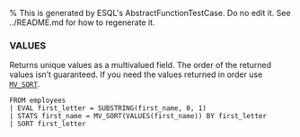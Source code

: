 % This is generated by ESQL's AbstractFunctionTestCase. Do no edit it. See ../README.md for how to regenerate it.

### VALUES
Returns unique values as a multivalued field. The order of the returned values isn’t guaranteed.
If you need the values returned in order use [`MV_SORT`](https://www.elastic.co/docs/reference/query-languages/esql/functions-operators/mv-functions#esql-mv_sort).

```esql
FROM employees
| EVAL first_letter = SUBSTRING(first_name, 0, 1)
| STATS first_name = MV_SORT(VALUES(first_name)) BY first_letter
| SORT first_letter
```
